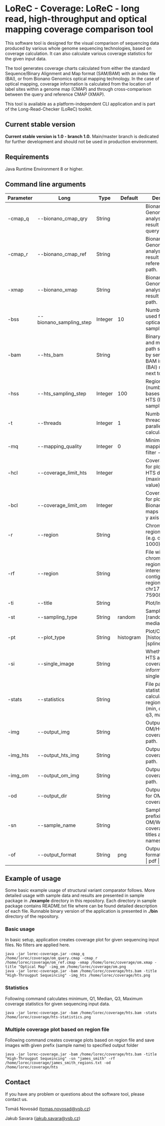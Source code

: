 # LoReC - Coverage: LoReC - long read, high-throughput and optical mapping coverage comparison tool 

This software tool is designed for the visual comparison of sequencing data produced by various whole genome sequencing 
technologies, based on coverage calculation. It can also calculate various coverage statistics for the given input data.

The tool generates coverage charts calculated from either the standard Sequence/Binary Alignment and Map format (SAM/BAM) 
with an index file (BAI), or from Bionano Genomics optical mapping technology. In the case of optical mapping, coverage 
information is calculated from the location of label sites within a genome map (CMAP) and through cross-comparison 
between the query and reference CMAP (XMAP).

This tool is available as a platform-independent CLI application and is part of the Long-Read-Checker (LoReC) toolkit.


## Current stable version
<b>Current stable version is 1.0 - branch 1.0.</b> Main/master branch is dedicated for further development and should not be used in production environment.

## Requirements
Java Runtime Environment 8 or higher.

## Command line arguments
| Parameter | Long                    | Type     | Default   | Description                                                                                                   |
|-----------|-------------------------|----------|-----------|---------------------------------------------------------------------------------------------------------------|
| -cmap_q   | --bionano_cmap_qry      | String   |           | Bionano Genomics analysis pipeline result cmap query file path.                                               |
| -cmap_r   | --bionano_cmap_ref      | String   |           | Bionano Genomics analysis pipeline result cmap reference file path.                                           |
| -xmap     | --bionano_xmap          | String   |           | Bionano Genomics analysis pipeline result xmap file path.                                                     |
| -bss      | --bionano_sampling_step | Integer  | 10        | Number of marks used for Bionano optical maps sampling.                                                       |
| -bam      | --hts_bam               | String   |           | Binary alignment and map files path separated by semicolon. BAM index file (BAI) must right next to BAM file. |
| -hss      | --hts_sampling_step     | Integer  | 100       | Region size (number of bases) used for HTS (BAM) sampling.                                                    |
| -t        | --threads               | Integer  | 1         | Number of threads used for parallel coverage calculation.                                                     |
| -mq       | --mapping_quality       | Integer  | 0         | Minimum read mapping quality filter - BAM only.                                                               |
| -hcl      | --coverage_limit_hts    | Integer  |           | Coverage limit for plotting of HTS data (BAM) (maximum y axis value).                                         |
| -bcl      | --coverage_limit_om     | Integer  |           | Coverage limit for plotting Bionano optical maps (maximum y axis value).                                      |
| -r        | --region                | String   |           | Chromosomal region of interest (e.g. chr1:1-1000).                                                            |
| -rf       | --region                | String   |           | File with chromosomal regions of interest in format: contig_name region (e.g. TP53 chr17:7571739-7590808)     |
| -ti       | --title                 | String   |           | Plot/Image title.                                                                                             |
| -st       | --sampling_type         | String   | random    | Sampling type [random \| mean \| median \| none].                                                             |
| -pt       | --plot_type             | String   | histogram | Plot/Chart type [histogram \| line \|spline].                                                                 |
| -si       | --single_image          | String   |           | Whether to plot HTS and OM coverage information in single image.                                              |
| -stats    | --statistics            | String   |           | File path for statistics calculated for region file (--rf) (min, q1, median, q3, max)                         |
| -img      | --output_img            | String   |           | Output joint OM/HGS coverage plot file path.                                                                  |
| -img_hts  | --output_hts_img        | String   |           | Output HTS coverage plot file path.                                                                           |
| -img_om   | --output_om_img         | String   |           | Output OM coverage plot file path.                                                                            |
| -od       | --output_dir            | String   |           | Output directory for OM/WGS coverage plots.                                                                   |
| -sn       | --sample_name           | String   |           | Sample name for prefixing OM/WGS coverage plot titles and image names.                                        |
| -of       | --output_format         | String   | png       | Output image format [jpg \| png \| pdf \| svg].                                                               |             |


## Example of usage
Some basic example usage of structural variant comparator follows. More detailed usage with sample data and results are presented in sample package in <b>./example</b> directory in this repository. Each directory in sample package contains README.txt file where can be found detailed description of each file. Runnable binary version of the application is presented in <b>./bin</b> directory of the repository.

### Basic usage
In basic setup, application creates coverage plot for given sequencing input files. No filters are applied here.

```console
java -jar lorec-coverage.jar -cmap_q /home/lorec/coverage/om_query.cmap -cmap_r /home/lorec/coverage/om_ref.cmap -xmap /home/lorec/coverage/om.xmap -title "Optical Map" -img_om /home/lorec/coverage/om.png
java -jar lorec-coverage.jar -bam /home/lorec/coverage/hts.bam -title "High-Througput Sequeincing" -img_hts /home/lorec/coverage/hts.png
```

### Statistics
Following command calculates minimum, Q1, Median, Q3, Maximum coverage statistics for given sequencing input data.

```consolev
java -jar lorec-coverage.jar -bam /home/lorec/coverage/hts.bam -stats /home/lorec/coverage/hts-statistics.png 
```

### Multiple coverage plot based on region file
Following command creates coverage plots based on region file and save images with given prefix (sample name) to specified output folder

```console
java -jar lorec-coverage.jar -bam /home/lorec/coverage/hts.bam -title "High-Througput Sequeincing" -sn "james_smith" -rf /home/lorec/coverage/james_smith_regions.txt -od /home/lorec/coverage/hts 
```

## Contact
If you have any problem or questions about the software tool, please contact us.

Tomáš Novosád (tomas.novosad@vsb.cz)

Jakub Savara (jakub.savara@vsb.cz)

